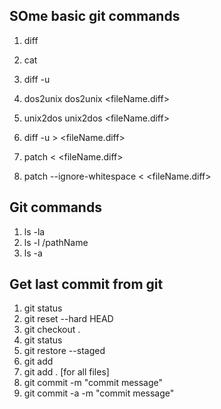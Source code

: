 ## SOme basic git commands

1. diff <file1> <file2>
2. cat <file>
3. diff -u <file1> <file2>
4. dos2unix <fileName>
   dos2unix <fileName.diff>

5. unix2dos <fileName>
   unix2dos <fileName.diff>

6. diff -u <file1> <file2> > <fileName.diff>
7. patch <file1> < <fileName.diff>
8. patch --ignore-whitespace <file1> < <fileName.diff>

## Git commands

1. ls -la
2. ls -l <fileName>/pathName
3. ls -a

## Get last commit from git

1. git status
2. git reset --hard HEAD
3. git checkout .
4. git status
5. git restore --staged <file>
6. git add <file>
7. git add . [for all files]
8. git commit -m "commit message"
9. git commit -a -m "commit message"